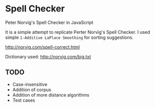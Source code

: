 # Spell Checker
Peter Norvig's Spell Checker in JavaScript

It is a simple attempt to replicate Perter Norvig's Spell Checker.
I used simple `1-Additive LaPlace Smoothing` for sorting suggestions.

http://norvig.com/spell-correct.html

Dictionary used: http://norvig.com/big.txt

## TODO
- Case-insensitive
- Addition of corpus
- Addition of more distance algorithms
- Test cases
